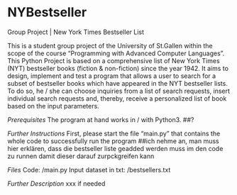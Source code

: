 # NYBestseller
Group Project | New York Times Bestseller List

This is a student group project of the University of St.Gallen within the scope of the course “Programming with Advanced Computer Languages”. This Python Project is based on a comprehensive list of New York Times (NYT) bestseller books (fiction & non-fiction) since the year 1942. It aims to design, implement and test a program that allows a user to search for a subset of bestseller books which have appeared in the NYT bestseller lists. To do so, he / she can choose inquiries from a list of search requests, insert individual search requests and, thereby, receive a personalized list of book based on the input parameters.

*Prerequisites*
The program at hand works in / with Python3. ##?

*Further Instructions*
First, please start the file “main.py” that contains the whole code to successfully run the program
##ich nehme an, man muss hier erklären, dass die bestseller liste geadded werden muss im den code zu runnen damit dieser darauf zurpckgreifen kann

*Files*
Code: /main.py
Input dataset in txt: /bestsellers.txt

*Further Description*
xxx if needed

